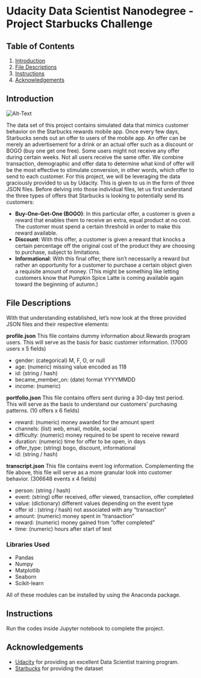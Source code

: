 # Udacity Data Scientist Nanodegree - Project Starbucks Challenge

## Table of Contents
1. [Introduction](#introduction)
2. [File Descriptions](#descriptions)
3. [Instructions](#instructions)
4. [Acknowledgements](#acknowledgements)


<a name="introduction"></a>
## Introduction

![Alt-Text](https://storage.googleapis.com/afs-prod/media/4f106493fa9a417582aa8c58342db214/1000.jpeg)

The data set of this project contains simulated data that mimics customer behavior on the Starbucks rewards mobile app. Once every few days, Starbucks sends out an offer to users of the mobile app. An offer can be merely an advertisement for a drink or an actual offer such as a discount or BOGO (buy one get one free). Some users might not receive any offer during certain weeks. Not all users receive the same offer. We combine transaction, demographic and offer data to determine what kind of offer will be the most effective to stimulate conversion, in other words, which offer to send to each customer.
For this project, we will be leveraging the data graciously provided to us by Udacity. This is given to us in the form of three JSON files. Before delving into those individual files, let us first understand the three types of offers that Starbucks is looking to potentially send its customers:

- **Buy-One-Get-One (BOGO)**: In this particular offer, a customer is given a reward that enables them to receive an extra, equal product at no cost. The customer must spend a certain threshold in order to make this reward available.
- **Discount**: With this offer, a customer is given a reward that knocks a certain percentage off the original cost of the product they are choosing to purchase, subject to limitations.
- **Informational**: With this final offer, there isn’t necessarily a reward but rather an opportunity for a customer to purchase a certain object given a requisite amount of money. (This might be something like letting customers know that Pumpkin Spice Latte is coming available again toward the beginning of autumn.)


<a name="descriptions"></a>
## File Descriptions
With that understanding established, let’s now look at the three provided JSON files and their respective elements:

**profile.json**
This file contains dummy information about Rewards program users. This will serve as the basis for basic customer information.
(17000 users x 5 fields)
  - gender: (categorical) M, F, O, or null
  - age: (numeric) missing value encoded as 118
  - id: (string / hash)
  - became_member_on: (date) format YYYYMMDD
  - income: (numeric)

**portfolio.json**
This file contains offers sent during a 30-day test period. This will serve as the basis to understand our customers’ purchasing patterns.
(10 offers x 6 fields)
  - reward: (numeric) money awarded for the amount spent
  - channels: (list) web, email, mobile, social
  - difficulty: (numeric) money required to be spent to receive reward
  - duration: (numeric) time for offer to be open, in days
  - offer_type: (string) bogo, discount, informational
  - id: (string / hash)

**transcript.json**
This file contains event log information. Complementing the file above, this file will serve as a more granular look into customer behavior.
(306648 events x 4 fields)
  - person: (string / hash)
  - event: (string) offer received, offer viewed, transaction, offer completed
  - value: (dictionary) different values depending on the event type
  - offer id : (string / hash) not associated with any “transaction”
  - amount: (numeric) money spent in “transaction”
  - reward: (numeric) money gained from “offer completed”
  - time: (numeric) hours after start of test

### Libraries Used
* Pandas
* Numpy
* Matplotlib
* Seaborn
* Scikit-learn

All of these modules can be installed by using the Anaconda package.

<a name="instructions"></a>
## Instructions
Run the codes inside Jupyter notebook to complete the project.

## Acknowledgements

* [Udacity](https://www.udacity.com/) for providing an excellent Data Scientist training program.
* [Starbucks](https://www.starbucks.com/) for providing the dataset
